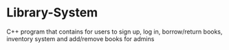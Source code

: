 # Library-System
C++ program that contains for users to sign up, log in, borrow/return books, inventory system and add/remove books for admins
